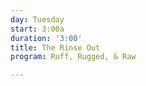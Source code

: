 ```yaml
---
day: Tuesday
start: 3:00a
duration: '3:00'
title: The Rinse Out
program: Ruff, Rugged, & Raw

---
```

